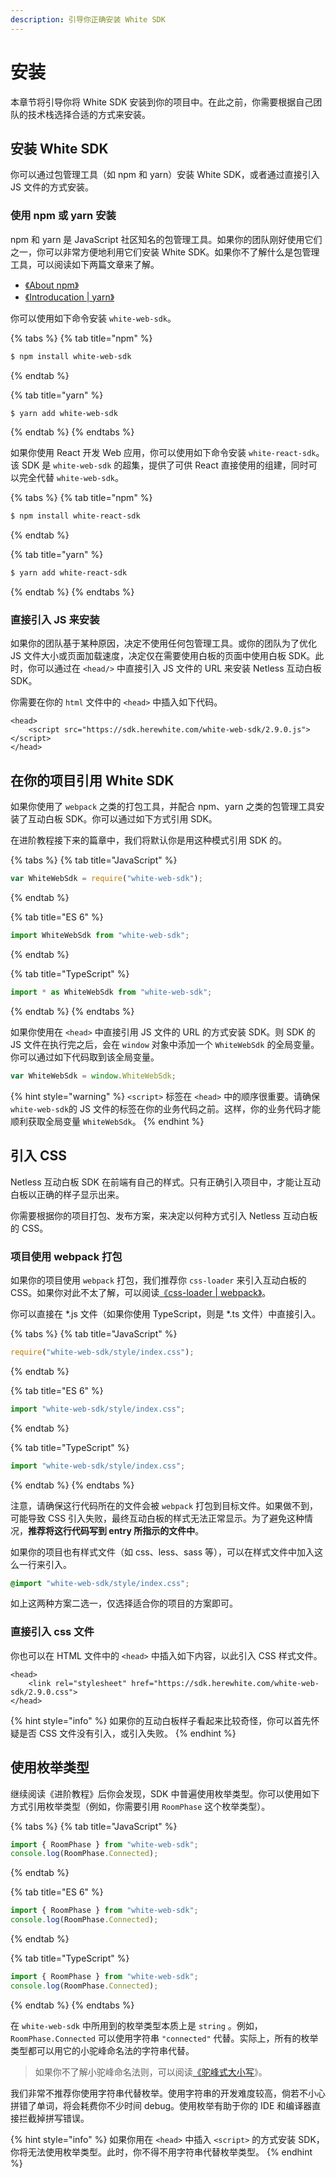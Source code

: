 ```yaml
---
description: 引导你正确安装 White SDK
---
```


# 安装

本章节将引导你将 White SDK 安装到你的项目中。在此之前，你需要根据自己团队的技术栈选择合适的方式来安装。

## 安装 White SDK

你可以通过包管理工具（如 npm 和 yarn）安装 White SDK，或者通过直接引入 JS 文件的方式安装。

### 使用 npm 或 yarn 安装

npm 和 yarn 是 JavaScript 社区知名的包管理工具。如果你的团队刚好使用它们之一，你可以非常方便地利用它们安装 White SDK。如果你不了解什么是包管理工具，可以阅读如下两篇文章来了解。

* [《About npm》](https://docs.npmjs.com/about-npm/)
* [《Introducation \| yarn》](https://yarnpkg.com/getting-started)

你可以使用如下命令安装 `white-web-sdk`。

{% tabs %}
{% tab title="npm" %}
```bash
$ npm install white-web-sdk
```
{% endtab %}

{% tab title="yarn" %}
```bash
$ yarn add white-web-sdk
```
{% endtab %}
{% endtabs %}

如果你使用 React 开发 Web 应用，你可以使用如下命令安装 `white-react-sdk`。该 SDK 是 `white-web-sdk` 的超集，提供了可供 React 直接使用的组建，同时可以完全代替 `white-web-sdk`。

{% tabs %}
{% tab title="npm" %}
```bash
$ npm install white-react-sdk
```
{% endtab %}

{% tab title="yarn" %}
```bash
$ yarn add white-react-sdk
```
{% endtab %}
{% endtabs %}

### 直接引入 JS 来安装

如果你的团队基于某种原因，决定不使用任何包管理工具。或你的团队为了优化 JS 文件大小或页面加载速度，决定仅在需要使用白板的页面中使用白板 SDK。此时，你可以通过在 `<head/>` 中直接引入 JS 文件的 URL 来安装 Netless 互动白板 SDK。

你需要在你的 `html` 文件中的 `<head>` 中插入如下代码。

```markup
<head>
    <script src="https://sdk.herewhite.com/white-web-sdk/2.9.0.js"></script>
</head>
```

## 在你的项目引用 White SDK

如果你使用了 `webpack` 之类的打包工具，并配合 npm、yarn 之类的包管理工具安装了互动白板 SDK。你可以通过如下方式引用 SDK。

在进阶教程接下来的篇章中，我们将默认你是用这种模式引用 SDK 的。

{% tabs %}
{% tab title="JavaScript" %}
```javascript
var WhiteWebSdk = require("white-web-sdk");
```
{% endtab %}

{% tab title="ES 6" %}
```javascript
import WhiteWebSdk from "white-web-sdk";
```
{% endtab %}

{% tab title="TypeScript" %}
```typescript
import * as WhiteWebSdk from "white-web-sdk";
```
{% endtab %}
{% endtabs %}

如果你使用在 `<head>` 中直接引用 JS 文件的 URL 的方式安装 SDK。则 SDK 的 JS 文件在执行完之后，会在 `window` 对象中添加一个 `WhiteWebSdk` 的全局变量。你可以通过如下代码取到该全局变量。

```javascript
var WhiteWebSdk = window.WhiteWebSdk;
```

{% hint style="warning" %}
`<script>` 标签在 `<head>` 中的顺序很重要。请确保 `white-web-sdk`的 JS 文件的标签在你的业务代码之前。这样，你的业务代码才能顺利获取全局变量 `WhiteWebSdk`。
{% endhint %}

## 引入 CSS

Netless 互动白板 SDK 在前端有自己的样式。只有正确引入项目中，才能让互动白板以正确的样子显示出来。

你需要根据你的项目打包、发布方案，来决定以何种方式引入 Netless 互动白板的 CSS。

### 项目使用 webpack 打包

如果你的项目使用 `webpack` 打包，我们推荐你 `css-loader` 来引入互动白板的 CSS。如果你对此不太了解，可以阅读[《css-loader \| webpack》](https://webpack.js.org/loaders/css-loader/)。

你可以直接在 \*.js 文件（如果你使用 TypeScript，则是 \*.ts 文件）中直接引入。

{% tabs %}
{% tab title="JavaScript" %}
```javascript
require("white-web-sdk/style/index.css");
```
{% endtab %}

{% tab title="ES 6" %}
```javascript
import "white-web-sdk/style/index.css";
```
{% endtab %}

{% tab title="TypeScript" %}
```typescript
import "white-web-sdk/style/index.css";
```
{% endtab %}
{% endtabs %}

注意，请确保这行代码所在的文件会被 `webpack` 打包到目标文件。如果做不到，可能导致 CSS 引入失败，最终互动白板的样式无法正常显示。为了避免这种情况，**推荐将这行代码写到 entry 所指示的文件中**。

如果你的项目也有样式文件（如 css、less、sass 等），可以在样式文件中加入这么一行来引入。

```css
@import "white-web-sdk/style/index.css";
```

如上这两种方案二选一，仅选择适合你的项目的方案即可。

### 直接引入 css 文件

你也可以在 HTML 文件中的 `<head>` 中插入如下内容，以此引入 CSS 样式文件。

```markup
<head>
    <link rel="stylesheet" href="https://sdk.herewhite.com/white-web-sdk/2.9.0.css">
</head>
```

{% hint style="info" %}
如果你的互动白板样子看起来比较奇怪，你可以首先怀疑是否 CSS 文件没有引入，或引入失败。
{% endhint %}

## 使用枚举类型

继续阅读《进阶教程》后你会发现，SDK 中普遍使用枚举类型。你可以使用如下方式引用枚举类型（例如，你需要引用 `RoomPhase` 这个枚举类型）。

{% tabs %}
{% tab title="JavaScript" %}
```javascript
import { RoomPhase } from "white-web-sdk";
console.log(RoomPhase.Connected);
```
{% endtab %}

{% tab title="ES 6" %}
```javascript
import { RoomPhase } from "white-web-sdk";
console.log(RoomPhase.Connected);
```
{% endtab %}

{% tab title="TypeScript" %}
```typescript
import { RoomPhase } from "white-web-sdk";
console.log(RoomPhase.Connected);
```
{% endtab %}
{% endtabs %}

在 `white-web-sdk` 中所用到的枚举类型本质上是 `string` 。例如，`RoomPhase.Connected` 可以使用字符串 `"connected"` 代替。实际上，所有的枚举类型都可以用它的小驼峰命名法的字符串代替。

> 如果你不了解小驼峰命名法则，可以阅读[《驼峰式大小写](https://zh.wikipedia.org/wiki/%E9%A7%9D%E5%B3%B0%E5%BC%8F%E5%A4%A7%E5%B0%8F%E5%AF%AB)》。

我们非常不推荐你使用字符串代替枚举。使用字符串的开发难度较高，倘若不小心拼错了单词，将会耗费你不少时间 debug。使用枚举有助于你的 IDE 和编译器直接拦截掉拼写错误。

{% hint style="info" %}
如果你用在 `<head>` 中插入 `<script>` 的方式安装 SDK，你将无法使用枚举类型。此时，你不得不用字符串代替枚举类型。
{% endhint %}

